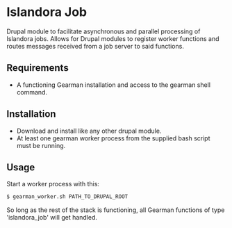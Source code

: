 Islandora Job
=============

Drupal module to facilitate asynchronous and parallel processing of Islandora jobs.  Allows for Drupal modules to register worker functions and routes messages received from a job server to said functions.

Requirements
------------
- A functioning Gearman installation and access to the gearman shell command.

Installation
------------
- Download and install like any other drupal module.
- At least one gearman worker process from the supplied bash script must be running.

Usage
-----
Start a worker process with this:
```bash
$ gearman_worker.sh PATH_TO_DRUPAL_ROOT
```
So long as the rest of the stack is functioning, all Gearman functions of type 'islandora_job' will get handled.
